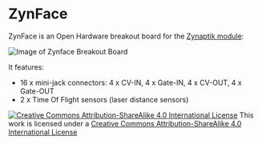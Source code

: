# ZynFace

ZynFace is an Open Hardware breakout board for the [Zynaptik module](https://github.com/zynthian/zynthian-hw/tree/master/Zynaptik_v3):

![Image of Zynface Breakout Board](https://github.com/zynthian/zynthian-hw/blob/master/ZynFace/ZynFace.png)

It features:

+ 16 x mini-jack connectors: 4 x CV-IN, 4 x Gate-IN, 4 x CV-OUT, 4 x Gate-OUT 
+ 2 x Time Of Flight sensors (laser distance sensors)

[![Creative Commons Attribution-ShareAlike 4.0 International License](https://upload.wikimedia.org/wikipedia/commons/f/f3/CC-BY-SA_3_icon_88x31.png)](
http://creativecommons.org/licenses/by-sa/4.0/)
This work is licensed under a [Creative Commons Attribution-ShareAlike 4.0 International License](http://creativecommons.org/licenses/by-sa/4.0/)
